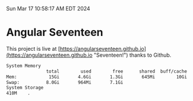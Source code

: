 Sun Mar 17 10:58:17 AM EDT 2024

# Angular Seventeen


This project is live at [https://angularseventeen.github.io](https://angularseventeen.github.io "Seventeen!") thanks to Github.

```bash
System Memory
               total        used        free      shared  buff/cache   available
Mem:            15Gi       4.6Gi       1.3Gi       645Mi        10Gi        10Gi
Swap:          8.0Gi       964Mi       7.1Gi
System Storage
410M	.
```
